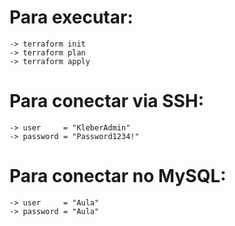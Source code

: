 # Para executar:
    -> terraform init
    -> terraform plan
    -> terraform apply

# Para conectar via SSH:       
    -> user     = "KleberAdmin"
    -> password = "Password1234!"
    
# Para conectar no MySQL:  
    -> user     = "Aula"
    -> password = "Aula"
